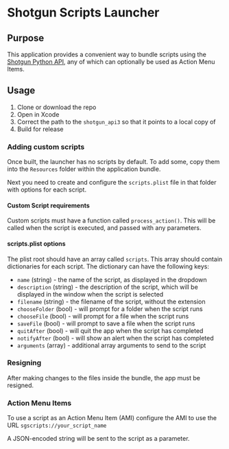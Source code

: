 # Shotgun Scripts Launcher

## Purpose
This application provides a convenient way to bundle scripts using the [Shotgun Python API](https://github.com/shotgunsoftware/python-api), any of which can optionally be used as Action Menu Items.

## Usage
1. Clone or download the repo
1. Open in Xcode
1. Correct the path to the `shotgun_api3` so that it points to a local copy of 
1. Build for release

### Adding custom scripts
Once built, the launcher has no scripts by default. To add some, copy them into the `Resources` folder within the application bundle.

Next you need to create and configure the `scripts.plist` file in that folder with options for each script.

#### Custom Script requirements
Custom scripts must have a function called `process_action()`. This will be called when the script is executed, and passed with any parameters.

#### scripts.plist options
The plist root should have an array called `scripts`. This array should contain dictionaries for each script. The dictionary can have the following keys:

- `name` (string) - the name of the script, as displayed in the dropdown
- `description` (string) - the description of the script, which will be displayed in the window when the script is selected
- `filename` (string) - the filename of the script, without the extension
- `chooseFolder` (bool) - will prompt for a folder when the script runs
- `chooseFile` (bool) - will prompt for a file when the script runs
- `saveFile` (bool) - will prompt to save a file when the script runs
- `quitAfter` (bool) - will quit the app when the script has completed
- `notifyAfter` (bool) - will show an alert when the script has completed
- `arguments` (array) - additional array arguments to send to the script


### Resigning
After making changes to the files inside the bundle, the app must be resigned.

### Action Menu Items
To use a script as an Action Menu Item (AMI) configure the AMI to use the URL `sgscripts://your_script_name`

A JSON-encoded string will be sent to the script as a parameter.
